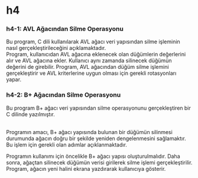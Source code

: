 # h4

<h3>h4-1: AVL Ağacından Silme Operasyonu</h3>
Bu program, C dili kullanılarak AVL ağacı veri yapısından silme işleminin nasıl gerçekleştirileceğini açıklamaktadır. </br>
Program, kullanıcıdan AVL ağacına eklenecek olan düğümlerin değerlerini alır ve AVL ağacına ekler. Kullanıcı aynı zamanda silinecek düğümün değerini de girebilir. Program, AVL ağacından düğüm silme işlemini gerçekleştirir ve AVL kriterlerine uygun olması için gerekli rotasyonları yapar.</br>


<h3>h4-2: B+ Ağacından Silme Operasyonu </h3>
Bu program B+ ağacı veri yapısından silme operasyonunu gerçekleştiren bir C dilinde yazılmıştır.</br></br>

Programın amacı, B+ ağacı yapısında bulunan bir düğümün silinmesi durumunda ağacın doğru bir şekilde yeniden dengelenmesini sağlamaktır. Bu işlem için gerekli olan adımlar açıklanmaktadır.</br>

Programın kullanımı için öncelikle B+ ağacı yapısı oluşturulmalıdır. Daha sonra, ağaçtan silinecek düğümün verisi girilerek silme işlemi gerçekleştirilir. Program, ağacın yeni halini ekrana yazdırarak kullanıcıya gösterir.</br> 

